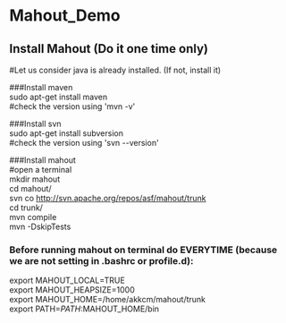 # Mahout_Demo

## Install Mahout  (Do it one time only)
#Let us consider java is already installed. (If not, install it)  

###Install maven  
sudo apt-get install maven    
#check the version using 'mvn -v'  

###Install svn  
sudo apt-get install subversion  
#check the version using 'svn --version'  

###Install mahout   
#open a terminal   
mkdir mahout   
cd mahout/   
svn co http://svn.apache.org/repos/asf/mahout/trunk   
cd trunk/   
mvn compile  
mvn -DskipTests   

### Before running mahout on terminal do EVERYTIME (because we are not setting in .bashrc or profile.d):  
export MAHOUT_LOCAL=TRUE   
export MAHOUT_HEAPSIZE=1000    
export MAHOUT_HOME=/home/akkcm/mahout/trunk  
export PATH=$PATH:$MAHOUT_HOME/bin    


